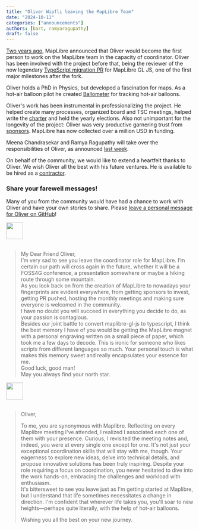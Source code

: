 ```yaml
---
title: "Oliver Wipfli leaving the MapLibre Team"
date: "2024-10-11"
categories: ["announcements"]
authors: [bart, ramyaragupathy]
draft: false
---
```


[Two years ago](https://maplibre.org/news/2022-10-07-oliver-coordinator/), MapLibre announced that Oliver would become the first person to work on the MapLibre team in the capacity of coordinator. Oliver has been involved with the project before that, being the reviewer of the now legendary [TypeScript migration PR](https://github.com/maplibre/maplibre-gl-js/pull/209) for MapLibre GL JS, one of the first major milestones after the fork.

Oliver holds a PhD in Physics, but developed a fascination for maps. As a hot-air balloon pilot he created [Ballometer](https://ballometer.io/) for tracking hot-air balloons.

Oliver's work has been instrumental in professionalizing the project. He helped create many processes, organized board and TSC meetings, helped write the [charter](https://github.com/maplibre/maplibre/blob/main/CHARTER.md) and held the yearly elections. Also not unimportant for the longevity of the project: Oliver was very productive garnering trust from [sponsors](https://maplibre.org/sponsors/). MapLibre has now collected over a million USD in funding.

Meena Chandrasekar and Ramya Ragupathy will take over the responsibilities of Oliver, as announced [last week](https://maplibre.org/news/2024-10-04-new-team-members/).

On behalf of the community, we would like to extend a heartfelt thanks to Oliver. We wish Oliver all the best with his future ventures. He is available to be hired as a [contractor](https://www.linkedin.com/in/oliver-wipfli-562258210/).

### Share your farewell messages!

Many of you from the community would have had a chance to work with Oliver and have your own stories to share. Please [leave a personal message for Oliver on GitHub](https://github.com/maplibre/maplibre/discussions/xxx)!

<a href="/about/harel">
    <img
    src="https://avatars.githubusercontent.com/u/3269297?v=4"
    class="rounded-circle mt-3 border  border-white"
    width="45"
    />
</a>   
</br></br>
<blockquote> My Dear Friend Oliver,</br>
I’m very sad to see you leave the coordinator role for MapLibre. I’m certain our path will cross again in the future, whether it will be a FOSS4G conference, a presentation somewhere or maybe a hiking route through some mountain.</br>
As you look back on from the creation of MapLibre to nowadays your fingerprints are evident everywhere, from getting sponsors to invest, getting PR pushed, hosting the monthly meetings and making sure everyone is welcomed in the community.</br>
I have no doubt you will succeed in everything you decide to do, as your passion is contagious.<br>
Besides our joint battle to convert maplibre-gl-js to typescript, I think the best memory I have of you would be getting the MapLibre magnet with a personal engraving written on a small piece of paper, which took me a few days to decode. This is ironic for someone who likes scripts from different languages so much. Your personal touch is what makes this memory sweet and really encapsulates your essence for me.</br>
Good luck, good man!</br>
May you always find your north star.</br>
</blockquote>

 <a href="/about/isaac">
    <img
    src="https://avatars.githubusercontent.com/u/2301378?v=4"
    width="45"
    class="rounded-circle mt-3 border  border-white"
    />
</a>
</br></br>
<blockquote>
Oliver,</br>

To me, you are synonymous with Maplibre. Reflecting on every Maplibre meeting I've attended, I realized I associated each one of them with your presence. Curious, I revisited the meeting notes and, indeed, you were at every single one except for one. It's not just your exceptional coordination skills that will stay with me, though. Your eagerness to explore new ideas, delve into technical details, and propose innovative solutions has been truly inspiring. Despite your role requiring a focus on coordination, you never hesitated to dive into the work hands-on, embracing the challenges and workload with enthusiasm.</br>
It's bittersweet to see you leave just as I'm getting started at Maplibre, but I understand that life sometimes necessitates a change in direction. I'm confident that wherever life takes you, you'll soar to new heights—perhaps quite literally, with the help of hot-air balloons.</br>

Wishing you all the best on your new journey.</br>

</blockquote>
